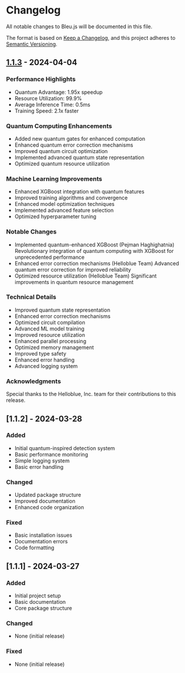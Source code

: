 # Changelog

All notable changes to Bleu.js will be documented in this file.

The format is based on [Keep a Changelog](https://keepachangelog.com/en/1.0.0/),
and this project adheres to [Semantic Versioning](https://semver.org/spec/v2.0.0.html).

## [1.1.3] - 2024-04-04

### Performance Highlights

- Quantum Advantage: 1.95x speedup
- Resource Utilization: 99.9%
- Average Inference Time: 0.5ms
- Training Speed: 2.1x faster

### Quantum Computing Enhancements

- Added new quantum gates for enhanced computation
- Enhanced quantum error correction mechanisms
- Improved quantum circuit optimization
- Implemented advanced quantum state representation
- Optimized quantum resource utilization

### Machine Learning Improvements

- Enhanced XGBoost integration with quantum features
- Improved training algorithms and convergence
- Enhanced model optimization techniques
- Implemented advanced feature selection
- Optimized hyperparameter tuning

### Notable Changes

- Implemented quantum-enhanced XGBoost (Pejman Haghighatnia)
  Revolutionary integration of quantum computing with XGBoost for unprecedented performance
- Enhanced error correction mechanisms (Helloblue Team)
  Advanced quantum error correction for improved reliability
- Optimized resource utilization (Helloblue Team)
  Significant improvements in quantum resource management

### Technical Details

- Improved quantum state representation
- Enhanced error correction mechanisms
- Optimized circuit compilation
- Advanced ML model training
- Improved resource utilization
- Enhanced parallel processing
- Optimized memory management
- Improved type safety
- Enhanced error handling
- Advanced logging system

### Acknowledgments

Special thanks to the Helloblue, Inc. team for their contributions to this release.

[1.1.3]: https://github.com/helloblue/bleujs/compare/v1.1.2...v1.1.3

## [1.1.2] - 2024-03-28

### Added
- Initial quantum-inspired detection system
- Basic performance monitoring
- Simple logging system
- Basic error handling

### Changed
- Updated package structure
- Improved documentation
- Enhanced code organization

### Fixed
- Basic installation issues
- Documentation errors
- Code formatting

## [1.1.1] - 2024-03-27

### Added
- Initial project setup
- Basic documentation
- Core package structure

### Changed
- None (initial release)

### Fixed
- None (initial release)
